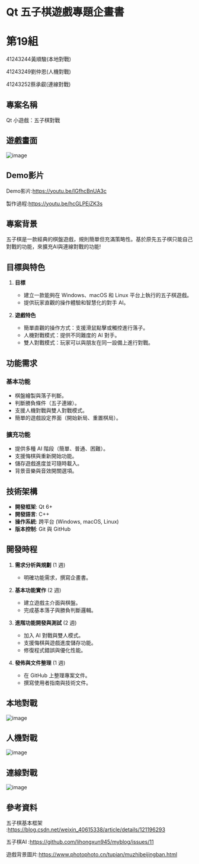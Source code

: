 # Qt 五子棋遊戲專題企畫書

# 第19組
41243244黃順駿(本地對戰)

41243249劉仲恩(人機對戰)

41243252蔡承叡(連線對戰)

## 專案名稱
Qt 小遊戲：五子棋對戰
## 遊戲畫面
![image](遊戲主畫面.png)
## Demo影片
Demo影片:https://youtu.be/IGfhcBnUA3c

製作過程:https://youtu.be/hcGLPEjZK3s

## 專案背景
五子棋是一款經典的棋盤遊戲，規則簡單但充滿策略性。基於原先五子棋只能自己對戰的功能，來擴充AI與連線對戰的功能!

## 目標與特色
1. **目標**  
   - 建立一款能夠在 Windows、macOS 和 Linux 平台上執行的五子棋遊戲。
   - 提供玩家直觀的操作體驗和智慧化的對手 AI。

2. **遊戲特色**  
   - 簡單直觀的操作方式：支援滑鼠點擊或觸控進行落子。
   - 人機對戰模式：提供不同難度的 AI 對手。
   - 雙人對戰模式：玩家可以與朋友在同一設備上進行對戰。

## 功能需求
### 基本功能
- 棋盤繪製與落子判斷。
- 判斷勝負條件（五子連線）。
- 支援人機對戰與雙人對戰模式。
- 簡單的遊戲設定界面（開始新局、重置棋局）。

### 擴充功能
- 提供多種 AI 階段（簡單、普通、困難）。
- 支援悔棋與重新開始功能。
- 儲存遊戲進度並可隨時載入。
- 背景音樂與音效開關選項。

## 技術架構
- **開發框架**: Qt 6+
- **開發語言**: C++ 
- **操作系統**: 跨平台 (Windows, macOS, Linux)
- **版本控制**: Git 與 GitHub

## 開發時程
1. **需求分析與規劃** (1 週)  
   - 明確功能需求，撰寫企畫書。

2. **基本功能實作** (2 週)  
   - 建立遊戲主介面與棋盤。
   - 完成基本落子與勝負判斷邏輯。

3. **進階功能開發與測試** (2 週)  
   - 加入 AI 對戰與雙人模式。
   - 支援悔棋與遊戲進度儲存功能。
   - 修復程式錯誤與優化性能。

4. **發佈與文件整理** (1 週)  
   - 在 GitHub 上整理專案文件。
   - 撰寫使用者指南與技術文件。
## 本地對戰
![image](本地對戰.png)
## 人機對戰
![image](AI對戰.png)
## 連線對戰
![image](網路對戰.png)
## 參考資料
   五子棋基本框架 :https://blog.csdn.net/weixin_40615338/article/details/121196293
   
   五子棋AI :https://github.com/lihongxun945/myblog/issues/11

   遊戲背景圖片:https://www.photophoto.cn/tupian/muzhibeijingban.html
   
